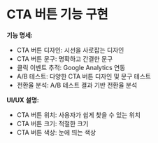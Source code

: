 # CTA 버튼 기능 구현

<p><b>기능 명세:</b></p><ul><li>CTA 버튼 디자인: 시선을 사로잡는 디자인</li><li>CTA 버튼 문구: 명확하고 간결한 문구</li><li>클릭 이벤트 추적: Google Analytics 연동</li><li>A/B 테스트: 다양한 CTA 버튼 디자인 및 문구 테스트</li><li>전환율 분석: A/B 테스트 결과 기반 전환율 분석</li></ul><p><b>UI/UX 설명:</b></p><ul><li>CTA 버튼 위치: 사용자가 쉽게 찾을 수 있는 위치</li><li>CTA 버튼 크기: 적절한 크기</li><li>CTA 버튼 색상: 눈에 띄는 색상</li></ul>